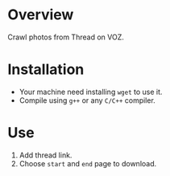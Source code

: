 # Overview
Crawl photos from Thread on VOZ.

# Installation
- Your machine need installing ```wget``` to use it.
- Compile using `g++` or any `C/C++` compiler.

# Use
1. Add thread link.
2. Choose `start` and `end` page to download.
